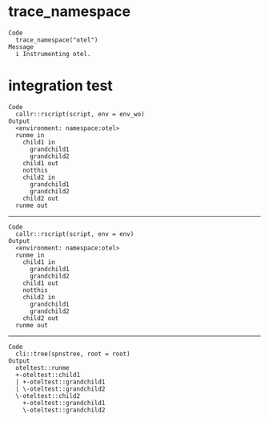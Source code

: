 # trace_namespace

    Code
      trace_namespace("otel")
    Message
      i Instrumenting otel.

# integration test

    Code
      callr::rscript(script, env = env_wo)
    Output
      <environment: namespace:otel>
      runme in
        child1 in
          grandchild1
          grandchild2
        child1 out
        notthis
        child2 in
          grandchild1
          grandchild2
        child2 out
      runme out

---

    Code
      callr::rscript(script, env = env)
    Output
      <environment: namespace:otel>
      runme in
        child1 in
          grandchild1
          grandchild2
        child1 out
        notthis
        child2 in
          grandchild1
          grandchild2
        child2 out
      runme out

---

    Code
      cli::tree(spnstree, root = root)
    Output
      oteltest::runme
      +-oteltest::child1
      | +-oteltest::grandchild1
      | \-oteltest::grandchild2
      \-oteltest::child2
        +-oteltest::grandchild1
        \-oteltest::grandchild2

